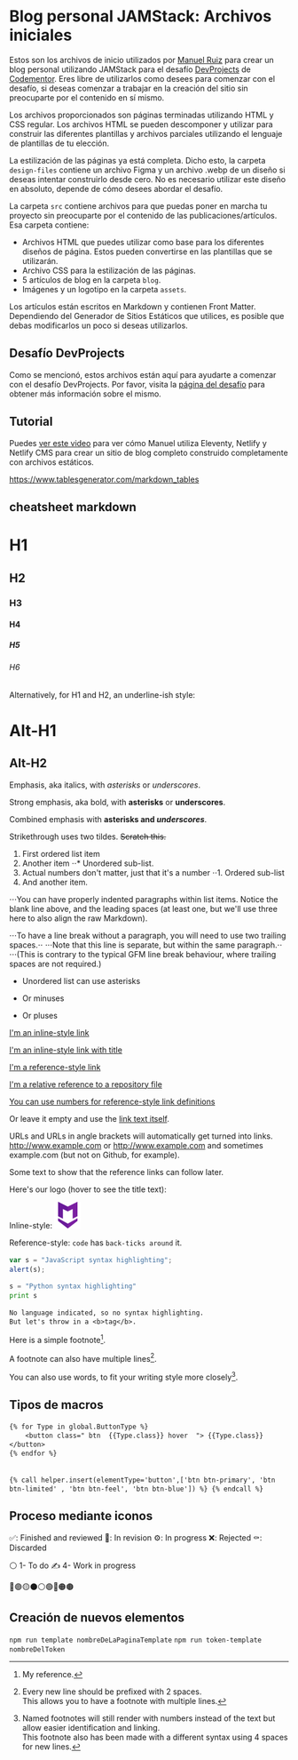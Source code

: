 # Blog personal JAMStack: Archivos iniciales

Estos son los archivos de inicio utilizados por [Manuel Ruiz](https://digitalstrategy.es) para crear un blog personal utilizando JAMStack para el desafío [DevProjects](https://www.codementor.io/projects/web/create-a-fast-and-secure-blog-using-jamstack-c93coupnxb) de [Codementor](https://www.codementor.io/). Eres libre de utilizarlos como desees para comenzar con el desafío, si deseas comenzar a trabajar en la creación del sitio sin preocuparte por el contenido en sí mismo.

Los archivos proporcionados son páginas terminadas utilizando HTML y CSS regular. Los archivos HTML se pueden descomponer y utilizar para construir las diferentes plantillas y archivos parciales utilizando el lenguaje de plantillas de tu elección.

La estilización de las páginas ya está completa. Dicho esto, la carpeta `design-files` contiene un archivo Figma y un archivo .webp de un diseño si deseas intentar construirlo desde cero. No es necesario utilizar este diseño en absoluto, depende de cómo desees abordar el desafío.

La carpeta `src` contiene archivos para que puedas poner en marcha tu proyecto sin preocuparte por el contenido de las publicaciones/artículos. Esa carpeta contiene:

- Archivos HTML que puedes utilizar como base para los diferentes diseños de página. Estos pueden convertirse en las plantillas que se utilizarán.
- Archivo CSS para la estilización de las páginas.
- 5 artículos de blog en la carpeta `blog`.
- Imágenes y un logotipo en la carpeta `assets`.

Los artículos están escritos en Markdown y contienen Front Matter. Dependiendo del Generador de Sitios Estáticos que utilices, es posible que debas modificarlos un poco si deseas utilizarlos.

## Desafío DevProjects

Como se mencionó, estos archivos están aquí para ayudarte a comenzar con el desafío DevProjects. Por favor, visita la [página del desafío](#) para obtener más información sobre el mismo.

## Tutorial

Puedes [ver este video](https://youtu.be/4wD00RT6d-g) para ver cómo Manuel utiliza Eleventy, Netlify y Netlify CMS para crear un sitio de blog completo construido completamente con archivos estáticos.


https://www.tablesgenerator.com/markdown_tables

## cheatsheet markdown

# H1
## H2
### H3
#### H4
##### H5
###### H6

Alternatively, for H1 and H2, an underline-ish style:

Alt-H1
======

Alt-H2
------

Emphasis, aka italics, with *asterisks* or _underscores_.

Strong emphasis, aka bold, with **asterisks** or __underscores__.

Combined emphasis with **asterisks and _underscores_**.

Strikethrough uses two tildes. ~~Scratch this.~~


1. First ordered list item
2. Another item
⋅⋅* Unordered sub-list. 
1. Actual numbers don't matter, just that it's a number
⋅⋅1. Ordered sub-list
4. And another item.

⋅⋅⋅You can have properly indented paragraphs within list items. Notice the blank line above, and the leading spaces (at least one, but we'll use three here to also align the raw Markdown).

⋅⋅⋅To have a line break without a paragraph, you will need to use two trailing spaces.⋅⋅
⋅⋅⋅Note that this line is separate, but within the same paragraph.⋅⋅
⋅⋅⋅(This is contrary to the typical GFM line break behaviour, where trailing spaces are not required.)

* Unordered list can use asterisks
- Or minuses
+ Or pluses


[I'm an inline-style link](https://www.google.com)

[I'm an inline-style link with title](https://www.google.com "Google's Homepage")

[I'm a reference-style link][Arbitrary case-insensitive reference text]

[I'm a relative reference to a repository file](../blob/master/LICENSE)

[You can use numbers for reference-style link definitions][1]

Or leave it empty and use the [link text itself].

URLs and URLs in angle brackets will automatically get turned into links. 
http://www.example.com or <http://www.example.com> and sometimes 
example.com (but not on Github, for example).

Some text to show that the reference links can follow later.

[arbitrary case-insensitive reference text]: https://www.mozilla.org
[1]: http://slashdot.org
[link text itself]: http://www.reddit.com

Here's our logo (hover to see the title text):

Inline-style: 
![alt text](https://github.com/adam-p/markdown-here/raw/master/src/common/images/icon48.png "Logo Title Text 1")

Reference-style:
 `code` has `back-ticks around` it.


```javascript
var s = "JavaScript syntax highlighting";
alert(s);
```
 
```python
s = "Python syntax highlighting"
print s
```
 
```
No language indicated, so no syntax highlighting. 
But let's throw in a <b>tag</b>.
```


Here is a simple footnote[^1].

A footnote can also have multiple lines[^2].  

You can also use words, to fit your writing style more closely[^note].

[^1]: My reference.
[^2]: Every new line should be prefixed with 2 spaces.  
  This allows you to have a footnote with multiple lines.
[^note]:
    Named footnotes will still render with numbers instead of the text but allow easier identification and linking.  
    This footnote also has been made with a different syntax using 4 spaces for new lines.


## Tipos de macros

```
{% for Type in global.ButtonType %}
    <button class=" btn  {{Type.class}} hover  "> {{Type.class}} </button>
{% endfor %}


{% call helper.insert(elementType='button',['btn btn-primary', 'btn btn-limited' , 'btn btn-feel', 'btn btn-blue']) %} {% endcall %}
```


## Proceso mediante iconos

✅: Finished and reviewed
👀: In revision
⚙️: In progress
❌: Rejected
⚰️: Discarded


⚪️ 1- To do
✍️ 4- Work in progress

🔴🟣🟡⚫⚪🟢🔵🟠🟤

## Creación de nuevos elementos

`npm run template nombreDeLaPaginaTemplate`
`npm run token-template nombreDelToken`